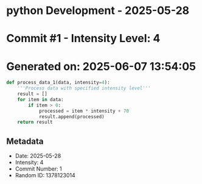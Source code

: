 ﻿# python Development - 2025-05-28
# Commit #1 - Intensity Level: 4
# Generated on: 2025-06-07 13:54:05
```python
def process_data_1(data, intensity=4):
    '''Process data with specified intensity level'''
    result = []
    for item in data:
        if item > 0:
            processed = item * intensity + 70
            result.append(processed)
    return result
```
## Metadata
- Date: 2025-05-28
- Intensity: 4
- Commit Number: 1
- Random ID: 1378123014
